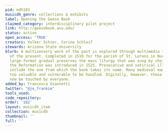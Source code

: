 ```yaml
---
pid: mdh183
musicdh_genre: collections & exhibits
label: Opening the Geese Book
claimed_category: interdisciplinary pilot project
link: http://geesebook.asu.edu/
status: active
open_access: 'TRUE'
creators: Volker Schier, Corine Schleif
stewards: Arizona State University
blurb: A multisensory work of the past is explored through multimedia technologies
  of the present. Completed in 1510 for the parish of St. Lorenz in Nuremberg, this
  large-format gradual preserves the mass liturgy that was sung by choir boys until
  the Reformation was introduced in 1525. Provocative and satirical illuminations
  include the one from which the book takes its name. Many medieval manuscripts are
  too valuable and vulnerable to be handled. Digitally, however, these 2 volumes can
  now be touched by everyone.
added_by: Francesca Giannetti
twitter: "@jo_frankie"
tools_used: 
code_repository: 
order: '182'
layout: musicdh_item
collection: musicdh
thumbnail: ''
full: ''
---
```

